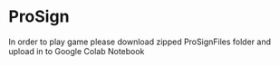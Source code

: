 # ProSign
In order to play game please download zipped ProSignFiles folder and upload in to Google Colab Notebook

